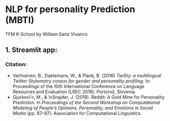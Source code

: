 # NLP for personality Prediction (MBTI) 

TFM K-School by William Sanz Vivanco

## 1. Streamlit app:





### Citation: 

- Verhoeven, B., Daelemans, W., & Plank, B. (2016) *TwiSty: a multilingual Twitter Stylometry corpus for gender and personality profiling*. In: Proceedings of the 10th International Conference on Language Resources and Evaluation (LREC 2016). Portorož, Slovenia.
- Gjurkovi\'c, M., & \vSnajder, J. (2018). Reddit: A Gold Mine for Personality Prediction. In *Proceedings of the Second Workshop on Computational Modeling of People’s Opinions, Personality, and Emotions in Social Media* (pp. 87–97). Association for Computational Linguistics.

